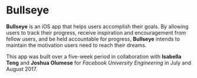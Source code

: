 # Bullseye

**Bullseye** is an iOS app that helps users accomplish their goals. By allowing users to track their progress, receive inspiration and encouragement from fellow users, and be held accountable for progress, **Bullseye** intends to maintain the motivation users need to reach their dreams.

This app was built over a five-week period in collaboration with **Isabella Teng** and **Joshua Olumese** for *Facebook University Engineering* in July and August 2017.
